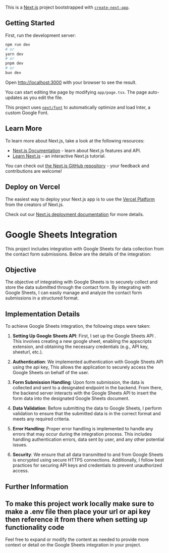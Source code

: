 This is a [Next.js](https://nextjs.org/) project bootstrapped with [`create-next-app`](https://github.com/vercel/next.js/tree/canary/packages/create-next-app).

## Getting Started

First, run the development server:

```bash
npm run dev
# or
yarn dev
# or
pnpm dev
# or
bun dev
```

Open [http://localhost:3000](http://localhost:3000) with your browser to see the result.

You can start editing the page by modifying `app/page.tsx`. The page auto-updates as you edit the file.

This project uses [`next/font`](https://nextjs.org/docs/basic-features/font-optimization) to automatically optimize and load Inter, a custom Google Font.

## Learn More

To learn more about Next.js, take a look at the following resources:

- [Next.js Documentation](https://nextjs.org/docs) - learn about Next.js features and API.
- [Learn Next.js](https://nextjs.org/learn) - an interactive Next.js tutorial.

You can check out [the Next.js GitHub repository](https://github.com/vercel/next.js/) - your feedback and contributions are welcome!

## Deploy on Vercel

The easiest way to deploy your Next.js app is to use the [Vercel Platform](https://vercel.com/new?utm_medium=default-template&filter=next.js&utm_source=create-next-app&utm_campaign=create-next-app-readme) from the creators of Next.js.

Check out our [Next.js deployment documentation](https://nextjs.org/docs/deployment) for more details.

##
# Google Sheets Integration

This project includes integration with Google Sheets for data collection from the contact form submissions. Below are the details of the integration:

## Objective
The objective of integrating with Google Sheets is to securely collect and store the data submitted through the contact form. By integrating with Google Sheets, I can easily manage and analyze the contact form submissions in a structured format.

## Implementation Details
To achieve Google Sheets integration, the following steps were taken:

1. **Setting Up Google Sheets API**: First, I set up the Google Sheets API . This involves creating a new google sheet, enabling the appscripts extension, and obtaining the necessary credentials (e.g., API key, sheeturl, etc.).

2. **Authentication**: We implemented authentication with Google Sheets API using the api key, This allows the application to securely access the Google Sheets on behalf of the user.

3. **Form Submission Handling**: Upon form submission, the data is collected and sent to a designated endpoint in the backend. From there, the backend server interacts with the Google Sheets API to insert the form data into the designated Google Sheets document.

4. **Data Validation**: Before submitting the data to Google Sheets, I perform validation to ensure that the submitted data is in the correct format and meets any required criteria.

5. **Error Handling**: Proper error handling is implemented to handle any errors that may occur during the integration process. This includes handling authentication errors, data sent by user, and any other potential issues.

6. **Security**: We ensure that all data transmitted to and from Google Sheets is encrypted using secure HTTPS connections. Additionally, I follow best practices for securing API keys and credentials to prevent unauthorized access.

## Further Information
To make this project work locally make sure to make a .env file then place your url or api key then reference it from there when setting up functionality code
---
Feel free to expand or modify the content as needed to provide more context or detail on the Google Sheets integration in your project.
